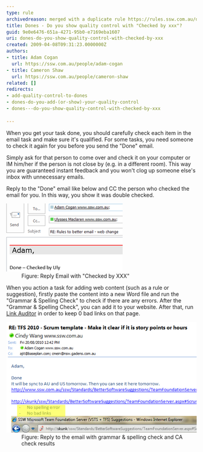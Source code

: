 ```yaml
---
type: rule
archivedreason: merged with a duplicate rule https://rules.ssw.com.au/do-you-know-when-to-do-use-checked-by-xxx
title: Dones - Do you show quality control with "Checked by xxx"?
guid: 9e0e6476-651a-4271-95b0-e7169eba1607
uri: dones-do-you-show-quality-control-with-checked-by-xxx
created: 2009-04-08T09:31:23.0000000Z
authors:
- title: Adam Cogan
  url: https://ssw.com.au/people/adam-cogan
- title: Cameron Shaw
  url: https://ssw.com.au/people/cameron-shaw
related: []
redirects:
- add-quality-control-to-dones
- dones-do-you-add-(or-show)-your-quality-control
- dones---do-you-show-quality-control-with-checked-by-xxx

---
```


When you get your task done, you should carefully check each item in the email task and make sure it's qualified. For some tasks, you need someone to check it again for you before you send the "Done" email.  




<!--endintro-->
 Simply ask for that person to come over and check it on your computer or IM him/her if the person is not close by (e.g. in a different room). This way you are guaranteed instant feedback and you won't clog up someone else's inbox with unnecessary emails. 

Reply to the "Done" email like below and CC the person who checked the email for you. In this way, you show it was double checked. <dl class="goodImage"><dt> <img alt="ruleDoneCheckedBy.png" src="ruleDoneCheckedBy.png"> </dt><dd>Figure: Reply Email with "Checked by XXX"  </dd></dl>
When you action a task for adding web content (such as a rule or suggestion), firstly paste the content into a new Word file and run the "Grammar & Spelling Check" to check if there are any errors. After the "Grammar & Spelling Check", you can add it to your website. After that, run [Link Auditor](http://sswlinkauditor.com/) in order to keep 0 bad links on that page.

<dl class="goodImage"> <dt> <img src="SpellAndLinkCheck.jpg" alt=""> </dt><dd>Figure: Reply to the email with grammar & spelling check and CA check results<br></dd></dl>
